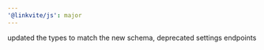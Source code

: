 ```yaml
---
'@linkvite/js': major
---
```


updated the types to match the new schema, deprecated settings endpoints
